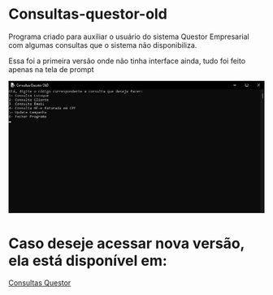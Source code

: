 # Consultas-questor-old
Programa criado para auxiliar o usuário do sistema Questor Empresarial com algumas consultas que o sistema não disponibiliza.

Essa foi a primeira versão onde não tinha interface ainda, tudo foi feito apenas na tela de prompt

![Tela Inicial](https://github.com/Rafael-T-Santos/Consultas-questor-old/blob/d577a149f1b2ceeef4751a8e24d997bf45aad69e/img%20inicial.jpg?raw=true "Tela Inicial")

# Caso deseje acessar nova versão, ela está disponível em:
[Consultas Questor](https://github.com/Rafael-T-Santos/Consultas-questor)

